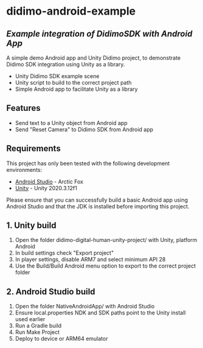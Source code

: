 # didimo-android-example
## _Example integration of DidimoSDK with Android App_

A simple demo Android app and Unity Didimo project, to demonstrate Didimo SDK integration using Unity as a library.

- Unity Didimo SDK example scene
- Unity script to build to the correct project path
- Simple Android app to facilitate Unity as a library


## Features

- Send text to a Unity object from Android app
- Send "Reset Camera" to Didimo SDK from Android app

## Requirements

This project has only been tested with the following development environments: 
- [Android Studio] - Arctic Fox 
- [Unity] - Unity 2020.3.12f1

Please ensure that you can successfully build a basic Android app using Android Studio and that the JDK is installed before importing this project.

## 1. Unity build
1. Open the folder didimo-digital-human-unity-project/ with Unity, platform Android
2. In build settings check "Export project" 
3. In player settings, disable ARM7 and select minimum API 28
4. Use the Build/Build Android menu option to export to the correct project folder

## 2. Android Studio build

1. Open the folder NativeAndroidApp/ with Android Studio
2. Ensure local.properties NDK and SDK paths point to the Unity install used earlier
3. Run a Gradle build
4. Run Make Project
5. Deploy to device or ARM64 emulator




[//]: # (These are reference links used in the body of this note and get stripped out when the markdown processor does its job. There is no need to format nicely because it shouldn't be seen. Thanks SO - http://stackoverflow.com/questions/4823468/store-comments-in-markdown-syntax)

 
   [Unity]: <https://unity3d.com/get-unity/download/archive>
   [Android Studio]: <https://developer.android.com/studio>
  
